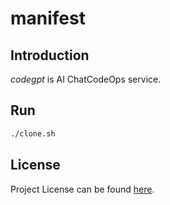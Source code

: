 # manifest

## Introduction

*codegpt* is AI ChatCodeOps service.



## Run

```bash
./clone.sh
```



## License

Project License can be found [here](LICENSE).
